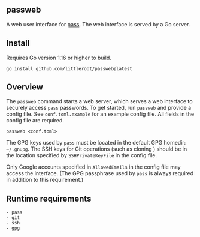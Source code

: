 ## passweb

A web user interface for [pass][1]. The web interface is served by a Go
server.

## Install

Requires Go version 1.16 or higher to build.

```
go install github.com/littleroot/passweb@latest
```

## Overview

The `passweb` command starts a web server, which serves a web interface to
securely access `pass` passwords. To get started, run `passweb` and provide a
config file.  See `conf.toml.example` for an example config file. All fields
in the config file are required.

```
passweb <conf.toml>
```

The GPG keys used by `pass` must be located in the default GPG homedir: `~/.gnupg`.
The SSH keys for Git operations (such as cloning ) should be in the location specified by
`SSHPrivateKeyFile` in the config file.

Only Google accounts specified in `AllowedEmails` in the config file may
access the interface. (The GPG passphrase used by `pass` is always required in
addition to this requirement.)

## Runtime requirements

```
- pass
- git
- ssh
- gpg
```

[1]: http://passworstore.org
